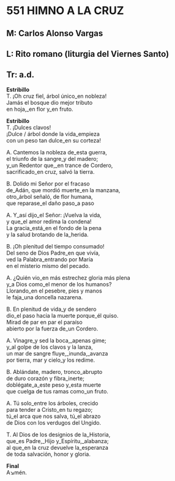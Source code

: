 # 551 HIMNO A LA CRUZ

## M: Carlos Alonso Vargas
## L: Rito romano (liturgia del Viernes Santo)
## Tr: a.d.

**Estribillo**  
T. ¡Oh cruz fiel, árbol único_en nobleza!  
Jamás el bosque dio mejor tributo  
en hoja,_en flor y_en fruto.  

**Estribillo**  
T. ¡Dulces clavos!  
¡Dulce / árbol donde la vida_empieza  
con un peso tan dulce_en su corteza!  

A. Cantemos la nobleza de_esta guerra,  
el triunfo de la sangre_y del madero;  
y_un Redentor que,_en trance de Cordero,  
sacrificado_en cruz, salvó la tierra.  

B. Dolido mi Señor por el fracaso  
de_Adán, que mordió muerte_en la manzana,  
otro_árbol señaló, de flor humana,  
que reparase_el daño paso_a paso  

A. Y_así dijo_el Señor: ¡Vuelva la vida,  
y que_el amor redima la condena!  
La gracia_está_en el fondo de la pena  
y la salud brotando de la_herida.  

B. ¡Oh plenitud del tiempo consumado!  
Del seno de Dios Padre_en que vivía,  
ved la Palabra_entrando por María  
en el misterio mismo del pecado.  

A. ¿Quién vio_en más estrechez gloria más plena  
y_a Dios como_el menor de los humanos?  
Llorando_en el pesebre, pies y manos  
le faja_una doncella nazarena.  

B. En plenitud de vida_y de sendero  
dio_el paso hacia la muerte porque_él quiso.  
Mirad de par en par el paraíso  
abierto por la fuerza de_un Cordero.  

A. Vinagre_y sed la boca,_apenas gime;  
y_al golpe de los clavos y la lanza,  
un mar de sangre fluye,_inunda,_avanza  
por tierra, mar y cielo_y los redime.  

B. Ablándate, madero, tronco_abrupto  
de duro corazón y fibra_inerte;  
doblégate_a_este peso y_esta muerte  
que cuelga de tus ramas como_un fruto.  

A. Tú solo_entre los árboles, crecido  
para tender a Cristo_en tu regazo;  
tú_el arca que nos salva, tú_el abrazo  
de Dios con los verdugos del Ungido.  

T. Al Dios de los designios de la_Historia,  
que_es Padre,_Hijo y_Espíritu,_alabanza;  
al que_en la cruz devuelve la_esperanza  
de toda salvación, honor y gloria.  

**Final**  
A↘mén.  

